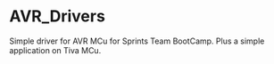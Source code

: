 # AVR_Drivers
Simple driver for AVR MCu for Sprints Team BootCamp. Plus a simple application on Tiva MCu.
